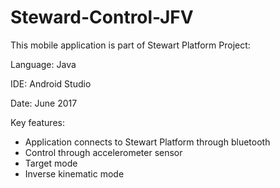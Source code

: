 # Steward-Control-JFV

This mobile application is part of Stewart Platform Project:
<link>

Language: Java

IDE: Android Studio

Date: June 2017

Key features:
- Application connects to Stewart Platform through bluetooth
- Control through accelerometer sensor
- Target mode
- Inverse kinematic mode
